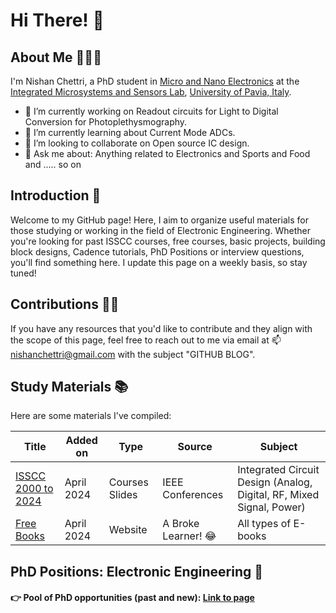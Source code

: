 



# Hi There! 👋

## About Me 💁🏻‍♂️
I'm Nishan Chettri, a PhD student in [Micro and Nano Electronics](https://phd-mne.unipv.it/index.php?page=Students.php) at the [Integrated Microsystems and Sensors Lab](http://ims2.unipv.it), [University of Pavia, Italy](https://web.unipv.it).

- 🔭 I’m currently working on Readout circuits for Light to Digital Conversion for Photoplethysmography.
- 🌱 I’m currently learning about Current Mode ADCs.
- 👯 I’m looking to collaborate on Open source IC design.
- 💬 Ask me about: Anything related to Electronics and Sports and Food and ..... so on

<!--
# Namaste, I am Nishan Chettri! 👋

📫 How to reach me: [LinkedIn](https://www.linkedin.com/in/nishanchettri/)

## Study Material

- Analog IC Design Basics
- ADCs (Analog/Digital Converters)
- Power management basics

-->
## Introduction 💬
Welcome to my GitHub page! Here, I aim to organize useful materials for those studying or working in the field of Electronic Engineering. Whether you're looking for past ISSCC courses, free courses, basic projects, building block designs, Cadence tutorials, PhD Positions or interview questions, you'll find something here. I update this page on a weekly basis, so stay tuned!

## Contributions 🤝🏽
If you have any resources that you'd like to contribute and they align with the scope of this page, feel free to reach out to me via email at 📫 nishanchettri@gmail.com with the subject "GITHUB BLOG".

## Study Materials 📚
Here are some materials I've compiled:

| Title                                           | Added on   | Type          | Source            | Subject                                                        |
|-------------------------------------------------|------------|---------------|-------------------|----------------------------------------------------------------|
| [ISSCC 2000 to 2024](https://github.com/nishanchettri/ISSCC-Courses) | April 2024 | Courses Slides | IEEE Conferences | Integrated Circuit Design (Analog, Digital, RF, Mixed Signal, Power) |
| [Free Books](http://singlelogin.re) | April 2024 | Website |  A Broke Learner! 😂 | All types of E-books |

## PhD Positions: Electronic Engineering 🧐
#### 👉 Pool of PhD opportunities (past and new): [Link to page](https://github.com/nishanchettri/PhD-positions-electronic-engineering/)



